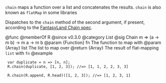 `chain` maps a function over a list and concatenates the results. `chain`
is also known as `flatMap` in some libraries

Dispatches to the `chain` method of the second argument, if present,
according to the [FantasyLand Chain spec](https://github.com/fantasyland/fantasy-land#chain).

@func
@memberOf R
@since v0.3.0
@category List
@sig Chain m => (a -> m b) -> m a -> m b
@param {Function} fn The function to map with
@param {Array} list The list to map over
@return {Array} The result of flat-mapping `list` with `fn`
@example

     var duplicate = n => [n, n];
     R.chain(duplicate, [1, 2, 3]); //=> [1, 1, 2, 2, 3, 3]

     R.chain(R.append, R.head)([1, 2, 3]); //=> [1, 2, 3, 1]
